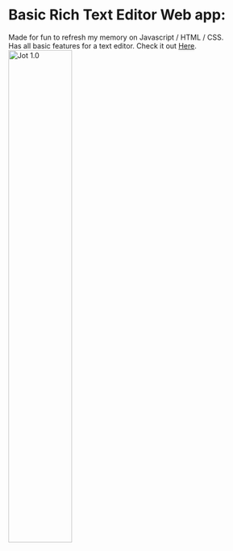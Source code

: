# Basic Rich Text Editor Web app:
Made for fun to refresh my memory on Javascript / HTML / CSS.<br>
Has all basic features for a text editor. Check it out [Here](https://alexanderweismannn.github.io/Jot-1.0/).<br>
<img src="https://github.com/user-attachments/assets/8eb8c108-037f-4cd3-84b8-7487aecd958a" alt="Jot 1.0" style="width: 50%; height: auto;"/>





